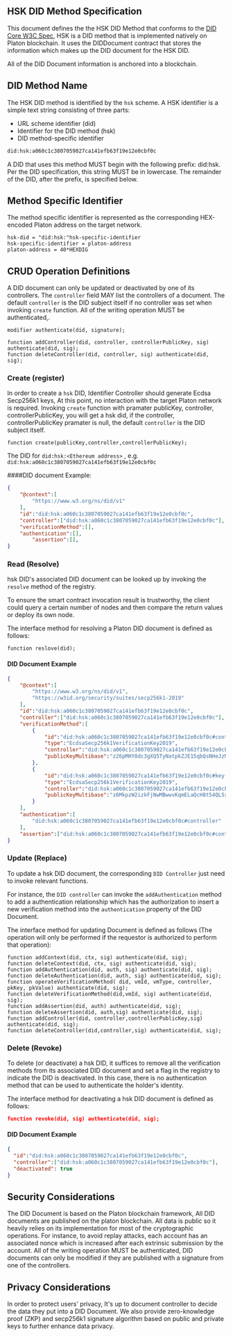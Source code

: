 ## HSK DID Method Specification

This document defines the the HSK DID Method that conforms to the [DID Core W3C Spec](https://www.w3.org/TR/did-core), HSK is a DID method that is implemented natively on Platon blockchain. It uses the DIDDocument contract that stores the information which makes up the DID document for the HSK DID. 

All of the DID Document information is anchored into a blockchain. 

## DID Method Name

The HSK DID method is identified by the `hsk` scheme.  A HSK identifier is a simple text string consisting of three parts:

- URL scheme identifier (did)
- Identifier for the DID method (hsk)
- DID method-specific identifier

 ```txt
did:hsk:a060c1c3807059027ca141efb63f19e12e0cbf0c
 ```

A DID that uses this method MUST begin with the following prefix: did:hsk. Per the DID specification, this string MUST be in lowercase. The remainder of the DID, after the prefix, is specified below.

## Method Specific Identifier

The method specific identifier is represented as  the corresponding HEX-encoded Platon address on the target network.

```shell
hsk-did = "did:hsk:"hsk-specific-identifier
hsk-specific-identifier = platon-address
platon-address = 40*HEXDIG
```

## CRUD Operation Definitions

A DID document can only be updated or deactivated by one of its controllers. The `controller` field MAY list the controllers of a document. The default `controller` is the DID subject itself if no controller was set when invoking `create` function. All of the writing operation MUST be authenticated,.

```solidity
modifier authenticate(did, signature);
```

```solidity
function addController(did, controller, controllerPublicKey, sig) authenticate(did, sig);
function deleteController(did, controller, sig) authenticate(did, sig);
```

### Create (register)

In order to create a `hsk` DID, Identifier Controller should generate Ecdsa Secp256k1 keys,  At this point, no interaction with the target Platon network is required. Invoking `create` function with pramater publicKey, controller, controllerPublicKey, you will get a hsk did, if the controller, controllerPublicKey pramater is null, the default `controller` is the DID subject itself.

```solidity
function create(publicKey,controller,controllerPublicKey);
```

The DID  for  `did:hsk:<Ethereum address>` , e.g. `did:hsk:a060c1c3807059027ca141efb63f19e12e0cbf0c`

####DID document Example:

```json
{
    "@context":[
        "https://www.w3.org/ns/did/v1"
    ],
    "id":"did:hsk:a060c1c3807059027ca141efb63f19e12e0cbf0c",
    "controller":["did:hsk:a060c1c3807059027ca141efb63f19e12e0cbf0c"],
    "verificationMethod":[],
    "authentication":[],
		"assertion":[],
}
```

### Read (Resolve)

hsk DID's associated DID document can be looked up by invoking the `resolve` method of the registry.

To ensure the smart contract invocation result is trustworthy, the client could query a certain number of nodes and then compare the return values or deploy its own node.

The interface method for resolving a Platon DID document is defined as follows:

```solidity
function reslove(did);
```

#### DID Document Example

```json
{
    "@context":[
        "https://www.w3.org/ns/did/v1",
        "https://w3id.org/security/suites/secp256k1-2019"
    ],
    "id":"did:hsk:a060c1c3807059027ca141efb63f19e12e0cbf0c",
    "controller":["did:hsk:a060c1c3807059027ca141efb63f19e12e0cbf0c"],
    "verificationMethod":[
        {
            "id":"did:hsk:a060c1c3807059027ca141efb63f19e12e0cbf0c#controller",
            "type":"EcdsaSecp256k1VerificationKey2019",
            "controller":"did:hsk:a060c1c3807059027ca141efb63f19e12e0cbf0c",
            "publicKeyMultibase":"z26pMHY8dc3gXQ5TyNatpkZJE15qbQsNHeJzMkWrBaWZivgA14bYgCnGwbzPjVHSPoUBA4EQvdoAMwLSmD3LhBmKh"
        },
        {
            "id":"did:hsk:a060c1c3807059027ca141efb63f19e12e0cbf0c#key-1",
            "type":"EcdsaSecp256k1VerificationKey2019",
            "controller":"did:hsk:a060c1c3807059027ca141efb63f19e12e0cbfvv",
            "publicKeyMultibase":"z6MkpzW2izkFjNwMBwwvKqmELaQcH8t54QL5xmBdJg9Xh1y4"
        }
    ],
    "authentication":[
        "did:hsk:a060c1c3807059027ca141efb63f19e12e0cbf0c#controller"
    ],
    "assertion":["did:hsk:a060c1c3807059027ca141efb63f19e12e0cbf0c#controller"],
}
```



### Update (Replace)

To update a hsk DID document, the corresponding `DID Controller` just need to invoke relevant functions.

For instance, the  `DID controller` can invoke the `addAuthentication` method to add a authentication relationship which has the authorization to insert a new verification method into the `authentication` property of the DID Document.

The interface method for updating Document is defined as follows (The operation will only be performed if the requestor is authorized to perform that operation):

```solidity
function addContext(did, ctx, sig) authenticate(did, sig);
function deleteContext(did, ctx, sig) authenticate(did, sig);
function addAuthentication(did, auth, sig) authenticate(did, sig);
function deleteAuthentication(did, auth, sig) authenticate(did, sig);
function operateVerificationMethod( did, vmId, vmType, controller, pkKey, pkValue) authenticate(did, sig);
function deleteVerificationMethod(did,vmId, sig) authenticate(did, sig);
function addAssertion(did, auth) authenticate(did, sig);
function deleteAssertion(did, auth,sig) authenticate(did, sig);
function addController(did, controller,controllerPublicKey,sig) authenticate(did, sig);
function deleteController(did,controller,sig) authenticate(did, sig);
```

### Delete (Revoke)

To delete (or deactivate) a hsk DID, it suffices to remove all the verification methods from its associated DID document and set a flag in the registry to indicate the DID is deactivated. In this case, there is no authentication method that can be used to authenticate the holder's identity.

The interface method for deactivating a hsk DID document is defined as follows:

```json
function revoke(did, sig) authenticate(did, sig);
```

#### DID Document Example

```json
{
  "id":"did:hsk:a060c1c3807059027ca141efb63f19e12e0cbf0c",
  "controller":["did:hsk:a060c1c3807059027ca141efb63f19e12e0cbf0c"],
  "deactivated": true
}
```

## Security Considerations

The DID Document is based on the Platon blockchain framework, All DID documents are published on the platon blockchain. All data is public so it heavily relies on its implementation for most of the cryptographic operations. For instance, to avoid replay attacks, each account has an associated nonce which is increased after each extrinsic submission by the account. All of the writing operation MUST be authenticated, DID documents can only be modified if they are published with a signature from one of the controllers.

## Privacy Considerations

In order to protect users' privacy, It's up to document controller to decide the data they put into a DID Document. We also provide zero-knowledge proof (ZKP) and secp256k1 signature algorithm based on public and private keys to further enhance data privacy.





